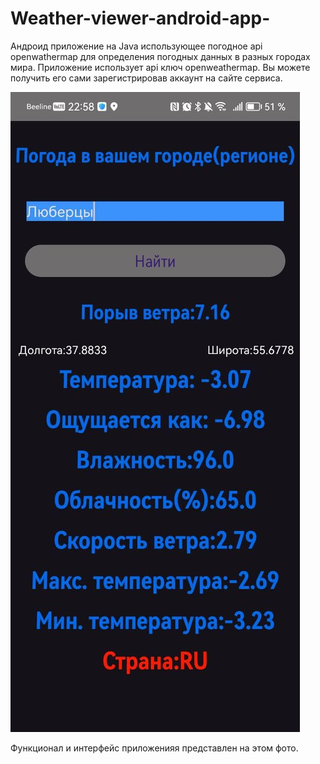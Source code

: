 # Weather-viewer-android-app-
Андроид приложение на Java использующее погодное api openwathermap для определения погодных данных в разных городах мира.
Приложение использует api ключ openweathermap. Вы можете получить его сами зарегистрировав аккаунт на сайте сервиса.

![](appscreen.jpg)

Функционал и интерфейс приложенияя представлен на этом фото.
